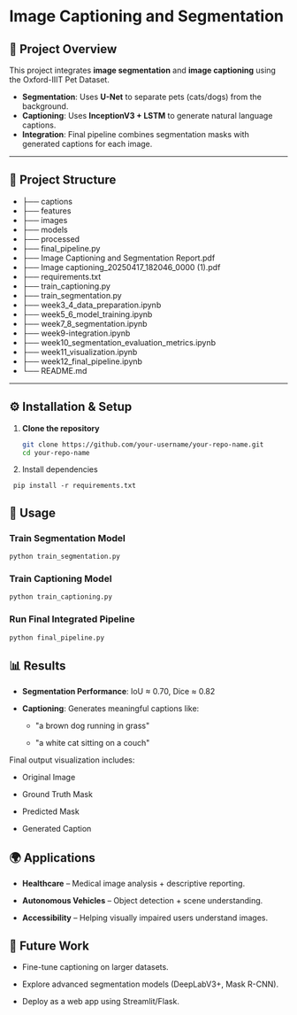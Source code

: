 # Image Captioning and Segmentation

## 📌 Project Overview  
This project integrates **image segmentation** and **image captioning** using the Oxford-IIIT Pet Dataset.  

- **Segmentation**: Uses **U-Net** to separate pets (cats/dogs) from the background.  
- **Captioning**: Uses **InceptionV3 + LSTM** to generate natural language captions.  
- **Integration**: Final pipeline combines segmentation masks with generated captions for each image.  

---

## 📂 Project Structure  
- ├── captions
- ├── features
- ├── images
- ├── models
- ├── processed
- ├── final_pipeline.py
- ├── Image Captioning and Segmentation Report.pdf
- ├── Image captioning_20250417_182046_0000 (1).pdf
- ├── requirements.txt
- ├── train_captioning.py
- ├── train_segmentation.py
- ├── week3_4_data_preparation.ipynb
- ├── week5_6_model_training.ipynb
- ├── week7_8_segmentation.ipynb
- ├── week9-integration.ipynb
- ├── week10_segmentation_evaluation_metrics.ipynb
- ├── week11_visualization.ipynb
- ├── week12_final_pipeline.ipynb
- └── README.md

---

## ⚙️ Installation & Setup  

1. **Clone the repository**  
   ```bash
   git clone https://github.com/your-username/your-repo-name.git
   cd your-repo-name

2. Install dependencies
  ```
   pip install -r requirements.txt
  ```

## 🚀 Usage  

### Train Segmentation Model  
```
python train_segmentation.py
```
### Train Captioning Model
```
python train_captioning.py
```
### Run Final Integrated Pipeline
```
python final_pipeline.py
```

## 📊 Results

- **Segmentation Performance**: IoU ≈ 0.70, Dice ≈ 0.82

- **Captioning**: Generates meaningful captions like:

  - "a brown dog running in grass"

  - "a white cat sitting on a couch"

Final output visualization includes:

- Original Image

- Ground Truth Mask

- Predicted Mask

- Generated Caption

## 🌍 Applications

- **Healthcare** – Medical image analysis + descriptive reporting.

- **Autonomous Vehicles** – Object detection + scene understanding.

- **Accessibility** – Helping visually impaired users understand images.

## 📌 Future Work

- Fine-tune captioning on larger datasets.

- Explore advanced segmentation models (DeepLabV3+, Mask R-CNN).

- Deploy as a web app using Streamlit/Flask.

